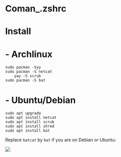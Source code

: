 # Coman_.zshrc
# 

#             Install

# - Archlinux 
   	sudo pacman -Syy
   	sudo pacman -S netcat 
    	yay -S scrub
 	sudo pacman -S bat

# - Ubuntu/Debian 
	sudo apt upgrade
	sudo apt install netcat
	sudo apt install scrub
	sudo apt install shred
	sudo apt install bat 
	
Replace `batcat` by `bat` if you are on Debian or Ubuntu:

![](https://i.imgur.com/zOa0MX7.png)
